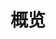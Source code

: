 # 概览 [<i class="icon icon-edit2" ></i>](https://github.com/rsuite/rsuite.github.io/blob/master/src/components/overview/index.md)

